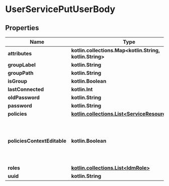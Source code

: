
# UserServicePutUserBody

## Properties
| Name | Type | Description | Notes |
| ------------ | ------------- | ------------- | ------------- |
| **attributes** | **kotlin.collections.Map&lt;kotlin.String, kotlin.String&gt;** |  |  [optional] |
| **groupLabel** | **kotlin.String** |  |  [optional] |
| **groupPath** | **kotlin.String** |  |  [optional] |
| **isGroup** | **kotlin.Boolean** |  |  [optional] |
| **lastConnected** | **kotlin.Int** |  |  [optional] |
| **oldPassword** | **kotlin.String** |  |  [optional] |
| **password** | **kotlin.String** |  |  [optional] |
| **policies** | [**kotlin.collections.List&lt;ServiceResourcePolicy&gt;**](ServiceResourcePolicy.md) |  |  [optional] |
| **policiesContextEditable** | **kotlin.Boolean** | Context-resolved to quickly check if user is editable or not. |  [optional] |
| **roles** | [**kotlin.collections.List&lt;IdmRole&gt;**](IdmRole.md) |  |  [optional] |
| **uuid** | **kotlin.String** |  |  [optional] |
